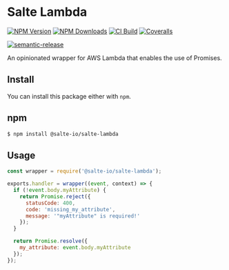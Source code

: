 # Salte Lambda

[![NPM Version][npm-version-image]][npm-url]
[![NPM Downloads][npm-downloads-image]][npm-url]
[![CI Build][github-actions-image]][github-actions-url]
[![Coveralls][coveralls-image]][coveralls-url]

[![semantic-release][semantic-release-image]][semantic-release-url]

An opinionated wrapper for AWS Lambda that enables the use of Promises.

## Install

You can install this package either with `npm`.

## npm

```sh
$ npm install @salte-io/salte-lambda
```

## Usage

```js
const wrapper = require('@salte-io/salte-lambda');

exports.handler = wrapper((event, context) => {
  if (!event.body.myAttribute) {
    return Promise.reject({
      statusCode: 400,
      code: 'missing_my_attribute',
      message: '"myAttribute" is required!'
    });
  }

  return Promise.resolve({
    my_attribute: event.body.myAttribute
  });
});
```

[npm-version-image]: https://img.shields.io/npm/v/@salte-io/salte-lambda.svg?style=flat
[npm-downloads-image]: https://img.shields.io/npm/dm/@salte-io/salte-lambda.svg?style=flat
[npm-url]: https://npmjs.org/package/@salte-io/salte-lambda

[github-actions-image]: https://github.com/salte-io/salte-lambda/actions/workflows/ci.yml/badge.svg?branch=master
[github-actions-url]: https://github.com/salte-io/salte-lambda/actions/workflows/ci.yml

[coveralls-image]: https://img.shields.io/coveralls/salte-io/salte-lambda/master.svg
[coveralls-url]: https://coveralls.io/github/salte-io/salte-lambda?branch=master

[semantic-release-url]: https://github.com/semantic-release/semantic-release
[semantic-release-image]: https://img.shields.io/badge/%20%20%F0%9F%93%A6%F0%9F%9A%80-semantic--release-e10079.svg
